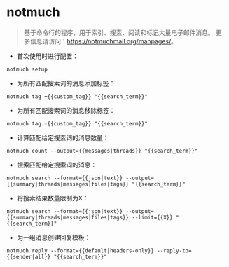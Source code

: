 # notmuch

> 基于命令行的程序，用于索引、搜索、阅读和标记大量电子邮件消息。
> 更多信息请访问：<https://notmuchmail.org/manpages/>。

- 首次使用时进行配置：

`notmuch setup`

- 为所有匹配搜索词的消息添加标签：

`notmuch tag +{{custom_tag}} "{{search_term}}"`

- 为所有匹配搜索词的消息移除标签：

`notmuch tag -{{custom_tag}} "{{search_term}}"`

- 计算匹配给定搜索词的消息数量：

`notmuch count --output={{messages|threads}} "{{search_term}}"`

- 搜索匹配给定搜索词的消息：

`notmuch search --format={{json|text}} --output={{summary|threads|messages|files|tags}} "{{search_term}}"`

- 将搜索结果数量限制为X：

`notmuch search --format={{json|text}} --output={{summary|threads|messages|files|tags}} --limit={{X}} "{{search_term}}"`

- 为一组消息创建回复模板：

`notmuch reply --format={{default|headers-only}} --reply-to={{sender|all}} "{{search_term}}"`